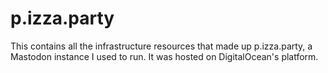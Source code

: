 # p.izza.party
This contains all the infrastructure resources that made up p.izza.party, a Mastodon instance I used to run. It was hosted on DigitalOcean's platform.
